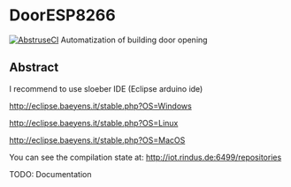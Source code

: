 # DoorESP8266
[![AbstruseCI](http://iot.rindus.de:6499/badge/2)](http://iot.rindus.de:6499/repo/2) Automatization of building door opening
## Abstract

I recommend to use sloeber IDE (Eclipse arduino ide)

http://eclipse.baeyens.it/stable.php?OS=Windows

http://eclipse.baeyens.it/stable.php?OS=Linux

http://eclipse.baeyens.it/stable.php?OS=MacOS

You can see the compilation state at:
http://iot.rindus.de:6499/repositories


TODO: Documentation
